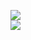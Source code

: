 [![](https://img.shields.io/badge/Made%20With-Github%20Spray-lightgrey.svg?style=for-the-badge&logo=github)](https://github.com/Annihil/github-spray#7028)  
[![](https://i.imgur.com/2DrTn0Z.gif)](https://github.com/Annihil/github-spray)